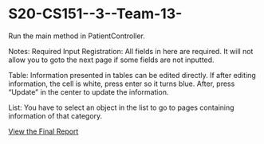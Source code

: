 # S20-CS151--3--Team-13-
Run the main method in PatientController. 

Notes:
Required Input Registration: All fields in here are required. It will not allow you to goto the next page if some fields are not inputted.  

Table: Information presented in tables can be edited directly. If after editing information, the cell is white, press enter so it turns blue. After, press “Update” in the center to update the information. 

List: You have to select an object in the list to go to pages containing information of that category. 


[View the Final Report](./Final%20Report.pdf)


